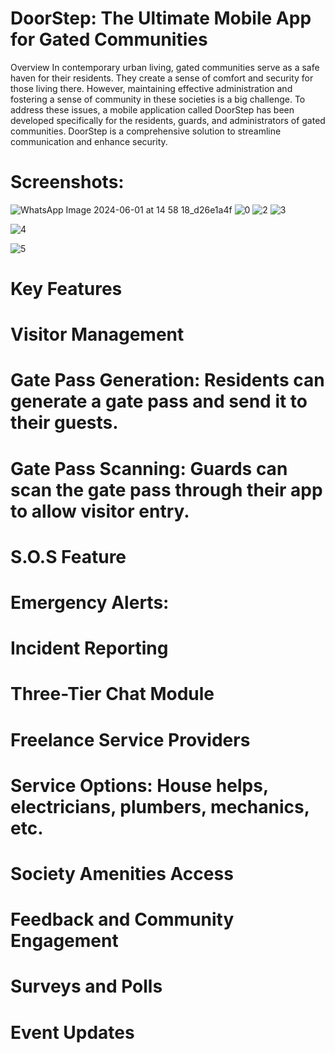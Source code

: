 # DoorStep: The Ultimate Mobile App for Gated Communities
Overview
In contemporary urban living, gated communities serve as a safe haven for their residents. They create a sense of comfort and security for those living there. However, maintaining effective administration and fostering a sense of community in these societies is a big challenge. To address these issues, a mobile application called DoorStep has been developed specifically for the residents, guards, and administrators of gated communities. DoorStep is a comprehensive solution to streamline communication and enhance security.

# Screenshots:
![WhatsApp Image 2024-06-01 at 14 58 18_d26e1a4f](https://github.com/abdulmoiz2501/DoorStep-Resident/assets/82509886/336bb909-7b20-46d8-94ae-0b61a41113e6)
![0](https://github.com/abdulmoiz2501/DoorStep-Resident/assets/82509886/5f085fa6-a592-4d1b-85bf-28bd5a057bb8)
![2](https://github.com/abdulmoiz2501/DoorStep-Resident/assets/82509886/26df44a2-f319-43d5-8a5c-31e5c48349bf)
![3](https://github.com/abdulmoiz2501/DoorStep-Resident/assets/82509886/7c3ca795-1aed-4bcb-a290-e18ec1c9465e)

![4](https://github.com/abdulmoiz2501/DoorStep-Resident/assets/82509886/f42427b4-3065-4e83-8921-100f7d26ebca)

![5](https://github.com/abdulmoiz2501/DoorStep-Resident/assets/82509886/28227e61-e289-49ba-910f-bf609c772763)

# Key Features
# Visitor Management
# Gate Pass Generation: Residents can generate a gate pass and send it to their guests.
# Gate Pass Scanning: Guards can scan the gate pass through their app to allow visitor entry.
# S.O.S Feature
# Emergency Alerts: 
# Incident Reporting
# Three-Tier Chat Module
# Freelance Service Providers
# Service Options: House helps, electricians, plumbers, mechanics, etc.
# Society Amenities Access
# Feedback and Community Engagement
# Surveys and Polls
# Event Updates
